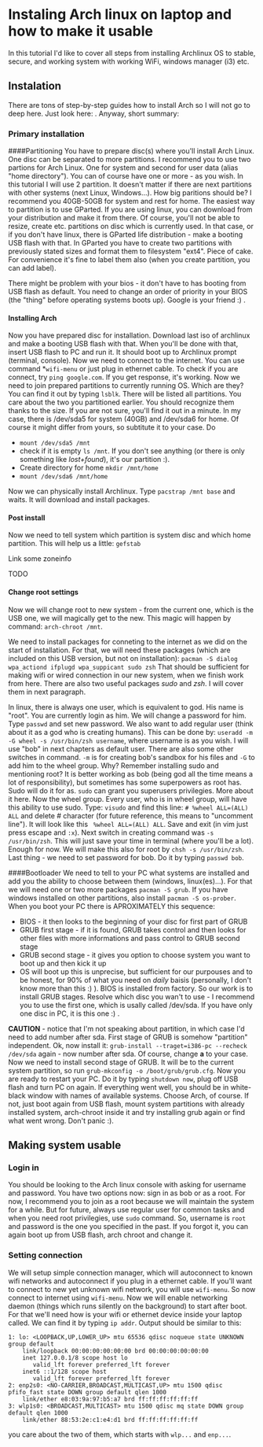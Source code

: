 # Instaling Arch linux on laptop and how to make it usable

In this tutorial I'd like to cover all steps from installing Archlinux OS to stable, secure, and working system with working WiFi, windows manager (i3) etc.

## Instalation
There are tons of step-by-step guides how to install Arch so I will not go to deep here. Just look here: . Anyway, short summary:

### Primary installation
####Partitioning
You have to prepare disc(s) where you'll install Arch Linux. One disc can be separated to more partitions. I recommend you to use two partions for Arch Linux. One for system and second for user data (alias "home directory"). You can of course have one or more - as you wish. In this tutorial I will use 2 partition. It doesn't matter if there are next partitions with other systems (next Linux, Windows...).
How big paritions should be? I recommend you 40GB-50GB for system and rest for home.
The easiest way to partition is to use GParted. If you are using linux, you can download from your distribution and make it from there. Of course, you'll not be able to resize, create etc. partitions on disc which is currently used. In that case, or if you don't have linux, there is GParted life distribution - make a booting USB flash with that.
In GParted you have to create two partitions with previously stated sizes and format them to filesystem "ext4". Piece of cake. For convenience it's fine to label them also (when you create partition, you can add label).

There might be problem with your bios - it don't have to has booting from USB flash as default. You need to change an order of priority in your BIOS (the "thing" before operating systems boots up). Google is your friend :) .

#### Installing Arch
Now you have prepared disc for installation. Download last iso of archlinux and make a booting USB flash with that.
When you'll be done with that, insert USB flash to PC and run it. It should boot up to Archlinux prompt (terminal, console).
Now we need to connect to the internet. You can use command *`wifi-menu` or just plug in ethernet cable. To check if you are connect, try `ping google.com`. If you get response, it's working.
Now we need to join prepared partitions to currently running OS. Which are they? You can find it out by typing `lsblk`. There will be listed all partitions. You care about the two you partitioned earlier. You should recognize them thanks to the size.
If you are not sure, you'll find it out in a minute. In my case, there is /dev/sda5 for system (40GB) and /dev/sda6 for home. Of course it might differ from yours, so subtitute it to your case. Do
* `mount /dev/sda5 /mnt`
* check if it is empty `ls /mnt`. If you don't see anything (or there is only something like *lost+found*), it's our partition :). 
* Create directory for home `mkdir /mnt/home` 
* `mount /dev/sda6 /mnt/home`

Now we can physically install Archlinux. Type `pacstrap /mnt base` and waits. It will download and install packages.

#### Post install
Now we need to tell system which partition is system disc and which home partition. This will help us a little:
`gefstab ` 

Link some zoneinfo

TODO

#### Change root settings
Now we will change root to new system - from the current one, which is the USB one, we will magically get to the new. This magic will happen by command: `arch-chroot /mnt`. 

We need to install packages for conneting to the internet as we did on the start of installation. For that, we will need these packages (which are included on this USB version, but not on installation):
`pacman -S dialog wpa_actiond ifplugd wpa_suppicant sudo zsh` 
That should be sufficient for making wifi or wired connection in our new system, when we finish work from here. There are also two useful packages *sudo* and *zsh*. I will cover them in next paragraph.

In linux, there is always one user, which is equivalent to god. His name is "root". You are currently login as him. We will change a password for him. Type `passwd` and set new password. We also want to add regular user (think about it as a god who is creating humans). This can be done by:
`useradd -m -G wheel -s /usr/bin/zsh username`, where username is as you wish. I will use "bob" in next chapters as default user. There are also some other switches in command. `-m` is for creating bob's sandbox for his files and `-G` to add him to the wheel group.
Why? Remember installing sudo and mentioning root? It is better working as bob (being god all the time means a lot of responsibility), but sometimes has some superpowers as root has. Sudo will do it for as. `sudo` can grant you superusers privilegies. More about it here. Now the wheel group. Every user, who is in wheel group, will have this ability to use sudo. Type: `visudo` and find this line:
`# %wheel ALL=(ALL) ALL`
and delete # character (for future reference, this means to "uncomment line"). It will look like this ` %wheel ALL=(ALL) ALL`. Save and exit (in vim just press escape and `:x`).
Next switch in creating command was `-s /usr/bin/zsh`. This will just save your time in terminal (where you'll be a lot). Enough for now. We will make this also for root by `chsh -s /usr/bin/zsh`. 
Last thing - we need to set password for bob. Do it by typing `passwd bob`.

####Bootloader
We need to tell to your PC what systems are installed and add you the ability to choose between them (windows, linux(es)...). For that we will need one or two more packages `pacman -S grub`. If you have windows installed on other partitions, also install `pacman -S os-prober`.
When you boot your PC there is APROXIMATELY this sequence:
* BIOS - it then looks to the beginning of your disc for first part of GRUB
* GRUB first stage - if it is found, GRUB takes control and then looks for other files with more informations and pass control to GRUB second stage
* GRUB second stage - it gives you option to choose system you want to boot up and then kick it up
* OS will boot up
this is unprecise, but sufficient for our purpouses and to be honest, for 90% of what you need on *daily* baisis (personally, I don't know more than this :) ).
BIOS is installed from factory. So our work is to install GRUB stages. Resolve which disc you wan't to use - I recommend you to use the first one, which is usally called /dev/sda. If you have only one disc in PC, it is this one :) .

**CAUTION** - notice that I'm not speaking about partition, in which case I'd need to add number after sda. First stage of GRUB is somehow "partition" independent. Ok, now install it:
`grub-install --traget=i386-pc --recheck /dev/sda`
again - now number after sda. Of course, change **a** to your case.
Now we need to install second stage of GRUB. It will be to the current system partition, so run `grub-mkconfig -o /boot/grub/grub.cfg`.
Now you are ready to restart your PC. Do it by typing `shutdown now`, plug off USB flash and turn PC on again.
If everything went well, you should be in white-black window with names of available systems. Choose Arch, of course. If not, just boot again from USB flash, mount system partitions with already installed system, arch-chroot inside it  and try installing grub again or find what went wrong. Don't panic :). 

## Making system usable
### Login in
You should be looking to the Arch linux console with asking for username and password. You have two options now: sign in as bob or as a root. For now, I recommend you to join as a root because we will maintain the system for a while. But for future, always use regular user for common tasks and when you need root privilegies, use `sudo` command. So, username is `root` and password is the one you specified in the past. If you forgot it, you can again boot up from USB flash, arch chroot and
change it.

### Setting connection
We will setup simple connection manager, which will autoconnect to known wifi networks and autoconnect if you plug in a ethernet cable. If you'll want to connect to new yet unknown wifi network, you will use `wifi-menu`.
So now connect to internet using `wifi-menu`. Now we will enable networking daemon (things which runs silently on the background) to start after boot. For that we'll need how is your wifi or ethernet device inside your laptop called. We can find it by typing `ip addr`. Output should be similar to this:
```
1: lo: <LOOPBACK,UP,LOWER_UP> mtu 65536 qdisc noqueue state UNKNOWN group default 
    link/loopback 00:00:00:00:00:00 brd 00:00:00:00:00:00
    inet 127.0.0.1/8 scope host lo
       valid_lft forever preferred_lft forever
    inet6 ::1/128 scope host 
       valid_lft forever preferred_lft forever
2: enp2s0: <NO-CARRIER,BROADCAST,MULTICAST,UP> mtu 1500 qdisc pfifo_fast state DOWN group default qlen 1000
    link/ether e8:03:9a:97:b5:a7 brd ff:ff:ff:ff:ff:ff
3: wlp1s0: <BROADCAST,MULTICAST> mtu 1500 qdisc mq state DOWN group default qlen 1000
    link/ether 88:53:2e:c1:e4:d1 brd ff:ff:ff:ff:ff:ff
```
you care about the two of them, which starts with `wlp...` and `enp...`. 
